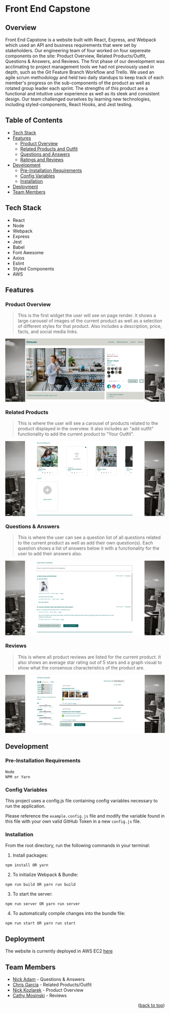 <div id="top"></div>

# Front End Capstone

## Overview

Front End Capstone is a website built with React, Express, and Webpack which used an API and business requirements that were set by stakeholders. Our engineering team of four worked on four sepereate components on the site: Product Overview, Related Products/Outfit, Questions & Answers, and Reviews. The first phase of our development was acclimating to project management tools we had not previously used in depth, such as the Git Feature Branch Workflow and Trello. We used an agile scrum methodology and held two daily standups to keep track of each member's progress on the sub-components of the product as well as rotated group leader each sprint. The strengths of this product are a functional and intuitive user experience as well as its sleek and consistent design. Our team challenged ourselves by learning new technologies, including styled-components, React Hooks, and Jest testing.

## Table of Contents

  - [Tech Stack](#tech-stack)
  - [Features](#features)
    - [Product Overview](#product-overview)
    - [Related Products and Outfit](#related-products)
    - [Questions and Answers](#questions-&-answers)
    - [Ratings and Reviews](#reviews)
  - [Development](#development)
    - [Pre-Installation Requirements](#pre-installation-requirements)
    - [Config Variables](#config-variables)
    - [Installation](#installation)
  - [Deployment](#deployment)
  - [Team Members](#team-members)

## Tech Stack
  * React
  * Node
  * Webpack
  * Express
  * Jest
  * Babel
  * Font Awesome
  * Axios
  * Eslint
  * Styled Components
  * AWS

## Features

  ### Product Overview

  > This is the first widget the user will see on page render. It shows a large carousel of images of the current product as well as a selection of different styles for that product. Also includes a description, price, facts, and social media links.

  <img src='./client/demo/Overview.png' align="center"/>

  ### Related Products

  > This is where the user will see a carousel of products related to the product displayed in the overview. It also includes an "add outfit" functionality to add the current product to "Your Outfit".

  <img src='./client/demo/RelatedProducts.png' align="center"/>

  ### Questions & Answers

  > This is where the user can see a question list of all questions related to the current product as well as add their own question(s). Each question shows a list of answers below it with a functionality for the user to add their answers also.

  <img src='./client/demo/Q&A.png' align="center"/>

  ### Reviews

  > This is where all product reviews are listed for the current product. It also shows an average star rating out of 5 stars and a graph visual to show what the consensus characteristics of the product are.

  <img src='./client/demo/Reviews.png' align="center"/>

## Development

  ### Pre-Installation Requirements

  ```
  Node
  NPM or Yarn
  ```

  ### Config Variables

  This project uses a config.js file containing config variables necessary to run the application.

  Please reference the `example.config.js` file and modify the variable found in this file with your own valid GitHub Token in a new `config.js` file.

  ### Installation

  From the root directory, run the following commands in your terminal:

  1. Install packages:

  ```
  npm install OR yarn
  ```

  2. To initialize Webpack & Bundle:

  ```
  npm run build OR yarn run build
  ```

  3. To start the server:

  ```
  npm run server OR yarn run server
  ```

  4. To automatically compile changes into the bundle file:

  ```
  npm run start OR yarn run start
  ```

## Deployment

The website is currently deployed in AWS EC2 [here](http://13.58.172.92:3000/)


## Team Members

* [Nick Adam](https://github.com/nicholaspix) - Questions & Answers
* [Chris Garcia](https://github.com/Chrisgood2go) - Related Products/Outfit
* [Nick Kozlarek](https://github.com/Nkozlare) - Product Overview
* [Cathy Mosinski](https://github.com/CatMo9) - Reviews



<p align="right">(<a href="#top">back to top</a>)</p>

